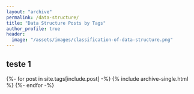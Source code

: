 ```yaml
---
layout: "archive"
permalink: /data-structure/
title: "Data Structure Posts by Tags"
author_profile: true
header:
  image: "/assets/images/classification-of-data-structure.png"
---
```

<h2>teste 1</h2>
{%- for post in site.tags[include.post] -%}
  {% include archive-single.html %}
{%- endfor -%}
